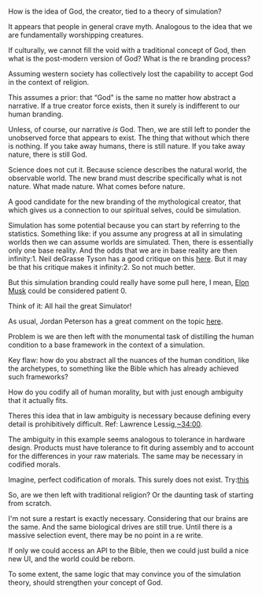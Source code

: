 How is the idea of God, the creator, tied to a theory of simulation?

It appears that people in general crave myth. Analogous to the idea that we are fundamentally worshipping creatures.

If culturally, we cannot fill the void with a traditional concept of God, then what is the post-modern version of God? What is the re branding process?

Assuming western society has collectively lost the capability to accept God in the context of religion.

This assumes a prior: that “God" is the same no matter how abstract a narrative. If a true creator force exists, then it surely is indifferent to our human branding.

Unless, of course, our narrative <i>is</i> God. Then, we are still left to ponder the unobserved force that appears to exist. The thing that without which there is nothing. If you take away humans, there is still nature. If you take away nature, there is still God. 

Science does not cut it. Because science describes the natural world, the observable world.  The new brand must describe specifically what is not nature. What made nature. What comes before nature.

A good candidate for the new branding of the mythological creator, that which gives us a connection to our spiritual selves, could be simulation.

Simulation has some potential because you can start by referring to the statistics. Something like: if you assume any progress at all in simulating worlds then we can assume worlds are simulated. 
Then, there is essentially only one base reality. And the odds that we are in base reality are then infinity:1. 
Neil deGrasse Tyson has a good critique on this <a href="https://www.youtube.com/watch?v=pmcrG7ZZKUc">here</a>. But it may be that his critique makes it infinity:2. So not much better.

But this simulation branding could really have some pull here, I mean, <a href="https://www.youtube.com/watch?v=xBKRuI2zHp0">Elon Musk</a>
could be considered patient 0.

Think of it: All hail the great Simulator!

As usual, Jordan Peterson has a great comment on the topic <a href="https://www.youtube.com/watch?v=6a370lyjTmU">here</a>.

Problem is we are then left with the monumental task of distilling the human condition to a base framework in the context of a simulation. 

Key flaw: how do you abstract all the nuances of the human condition, like the archetypes, to something like the Bible which has already achieved such frameworks?

How do you codify all of human morality, but with just enough ambiguity that it actually fits.

Theres this idea that in law ambiguity is necessary because defining every detail is prohibitively difficult. Ref: Lawrence Lessig,<a href="https://www.youtube.com/watch?v=JPkgJwJHYSc&t=1920s">~34:00</a>. 

The ambiguity in this example seems analogous to tolerance in hardware design. Products must have tolerance to fit during assembly and to account for the differences in your raw materials. The same may be necessary in codified morals.

Imagine, perfect codification of morals. This surely does not exist. Try:<a href="https://en.wikipedia.org/wiki/Ten_Commandments">this</a>

So, are we then left with traditional religion? Or the daunting task of starting from scratch.

I'm not sure a restart is exactly necessary. Considering that our brains are the same. And the same biological drives are still true. Until there is a massive selection event, there may be no point in a re write.

If only we could access an API to the Bible, then we could just build a nice new UI, and the world could be reborn. 

To some extent, the same logic that may convince you of the simulation theory, should strengthen your concept of God. 



